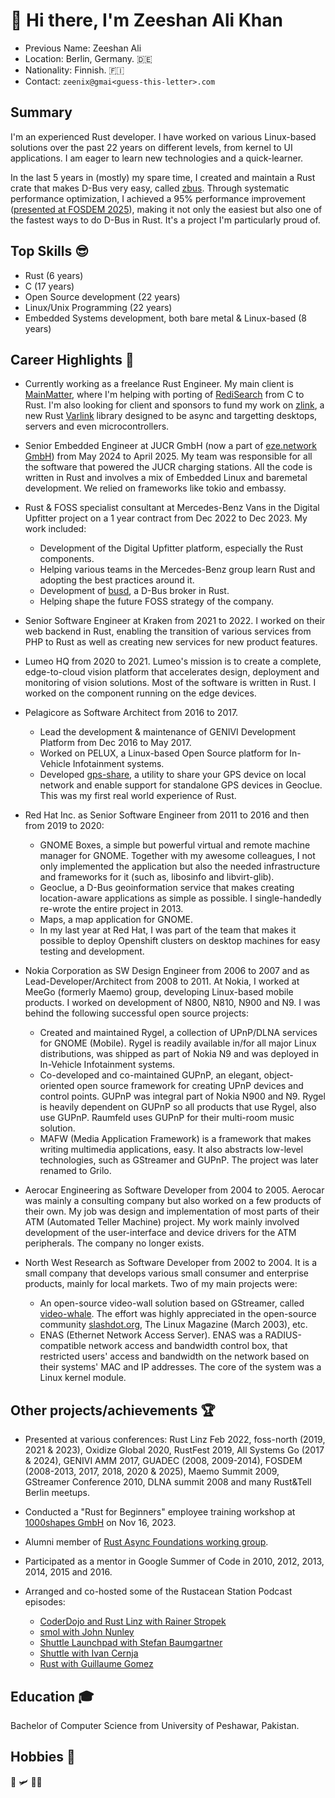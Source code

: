 # 👋 Hi there, I'm Zeeshan Ali Khan

* Previous Name: Zeeshan Ali
* Location: Berlin, Germany. 🇩🇪
* Nationality: Finnish. 🇫🇮
* Contact: `zeenix@gmai<guess-this-letter>.com`

## Summary

I'm an experienced Rust developer. I have worked on various Linux-based solutions over the past 22 years on different levels, from kernel to UI applications. I am eager to learn new technologies and a quick-learner.

In the last 5 years in (mostly) my spare time, I created and maintain a Rust crate that makes D-Bus very easy, called [zbus]. Through systematic performance optimization, I achieved a 95% performance improvement ([presented at FOSDEM 2025][fz25]), making it not only the easiest but also one of the fastest ways to do D-Bus in Rust. It's a project I'm particularly proud of.

## Top Skills 😎

* Rust (6 years)
* C (17 years)
* Open Source development (22 years)
* Linux/Unix Programming (22 years)
* Embedded Systems development, both bare metal & Linux-based (8 years)

## Career Highlights 🚀

* Currently working as a freelance Rust Engineer. My main client is [MainMatter], where I'm helping with porting of [RediSearch] from C to Rust. I'm also looking for client and sponsors to fund my work on [zlink], a new Rust [Varlink] library designed to be async and targetting desktops, servers and even microcontrollers.

* Senior Embedded Engineer at JUCR GmbH (now a part of [eze.network GmbH]) from May 2024 to April 2025. My team was responsible for all the software that powered the JUCR charging stations. All the code is written in Rust and involves a mix of Embedded Linux and baremetal development. We relied on frameworks like tokio and embassy.

* Rust & FOSS specialist consultant at Mercedes-Benz Vans in the Digital Upfitter project on a 1 year contract from Dec 2022 to Dec 2023. My work included:
  * Development of the Digital Upfitter platform, especially the Rust components.
  * Helping various teams in the Mercedes-Benz group learn Rust and adopting the best practices around it.
  * Development of [busd], a D-Bus broker in Rust.
  * Helping shape the future FOSS strategy of the company.

* Senior Software Engineer at Kraken from 2021 to 2022. I worked on their web backend in Rust, enabling the transition of various services from PHP to Rust as well as creating new services for new product features.

* Lumeo HQ from 2020 to 2021. Lumeo's mission is to create a complete, edge-to-cloud vision platform that accelerates design, deployment and monitoring of vision solutions. Most of the software is written in Rust. I worked on the component running on the edge devices.

* Pelagicore as Software Architect from 2016 to 2017.
  * Lead the development & maintenance of GENIVI Development Platform from Dec 2016 to May 2017.
  * Worked on PELUX, a Linux-based Open Source platform for In-Vehicle Infotainment systems.
  * Developed [gps-share], a utility to share your GPS device on local network and enable support for standalone GPS devices in Geoclue. This was my first real world experience of Rust.

* Red Hat Inc. as Senior Software Engineer from 2011 to 2016 and then from 2019 to 2020:
  * GNOME Boxes, a simple but powerful virtual and remote machine manager for GNOME. Together with my awesome colleagues, I not only implemented the application but also the needed infrastructure and frameworks for it (such as, libosinfo and libvirt-glib).
  * Geoclue, a D-Bus geoinformation service that makes creating location-aware applications as simple as possible. I single-handedly re-wrote the entire project in 2013.
  * Maps, a map application for GNOME.
  * In my last year at Red Hat, I was part of the team that makes it possible to deploy Openshift clusters on desktop machines for easy testing and development.

* Nokia Corporation as SW Design Engineer from 2006 to 2007 and as Lead-Developer/Architect from 2008 to 2011. At Nokia, I worked at MeeGo (formerly Maemo) group, developing Linux-based mobile products. I worked on development of N800, N810, N900 and N9. I was behind the following successful open source projects:
  * Created and maintained Rygel, a collection of UPnP/DLNA services for GNOME (Mobile). Rygel is readily available in/for all major Linux distributions, was shipped as part of Nokia N9 and was deployed in In-Vehicle Infotainment systems.
  * Co-developed and co-maintained GUPnP, an elegant, object-oriented open source framework for creating UPnP devices and control points. GUPnP was integral part of Nokia N900 and N9. Rygel is heavily dependent on GUPnP so all products that use Rygel, also use GUPnP. Raumfeld uses GUPnP for their multi-room music solution.
  * MAFW (Media Application Framework) is a framework that makes writing multimedia applications, easy. It also abstracts low-level technologies, such as GStreamer and GUPnP. The project was later renamed to Grilo.

* Aerocar Engineering as Software Developer from 2004 to 2005. Aerocar was mainly a consulting company but also worked on a few products of their own. My job was design and implementation of most parts of their ATM (Automated Teller Machine) project. My work mainly involved development of the user-interface and device drivers for the ATM peripherals. The company no longer exists.

* North West Research as Software Developer from 2002 to 2004. It is a small company that develops various small consumer and enterprise products, mainly for local markets. Two of my main projects were:
  * An open-source video-wall solution based on GStreamer, called [video-whale]. The effort was highly appreciated in the open-source community [slashdot.org], The Linux Magazine (March 2003), etc.
  * ENAS (Ethernet Network Access Server). ENAS was a RADIUS-compatible network access and bandwidth control box, that restricted users' access and bandwidth on the network based on their systems' MAC and IP addresses. The core of the system was a Linux kernel module.

## Other projects/achievements 🏆

* Presented at various conferences: Rust Linz Feb 2022, foss-north (2019, 2021 & 2023), Oxidize Global 2020, RustFest 2019, All Systems Go (2017 & 2024), GENIVI AMM 2017, GUADEC (2008, 2009-2014), FOSDEM (2008-2013, 2017, 2018, 2020 & 2025), Maemo Summit 2009, GStreamer Conference 2010, DLNA summit 2008 and many Rust&Tell Berlin meetups.

* Conducted a "Rust for Beginners" employee training workshop at [1000shapes GmbH] on Nov 16, 2023.

* Alumni member of [Rust Async Foundations working group][rafwg].

* Participated as a mentor in Google Summer of Code in 2010, 2012, 2013, 2014, 2015 and 2016.

* Arranged and co-hosted some of the Rustacean Station Podcast episodes:
  * [CoderDojo and Rust Linz with Rainer Stropek][rainer]
  * [smol with John Nunley][nunley]
  * [Shuttle Launchpad with Stefan Baumgartner][baumgartner]
  * [Shuttle with Ivan Cernja][cerna]
  * [Rust with Guillaume Gomez][imperio]

## Education 🎓

Bachelor of Computer Science from University of Peshawar, Pakistan.

## Hobbies 🎸

🚁 🛩 🖖🏼

[zbus]: https://github.com/dbus2/zbus/
[fz25]: https://fosdem.org/2025/schedule/event/fosdem-2025-4104-how-i-optimized-zbus-by-95-/
[MainMatter]: https://mainmatter.com/
[RediSearch]: https://redis.io/docs/stack/search/
[zlink]: https://github.com/zeenix/zlink
[Varlink]: https://varlink.org/
[eze.network GmbH]: https://eze.network/
[busd]: https://github.com/dbus2/busd
[gps-share]: https://github.com/zeenix/gps-share
[video-whale]: https://gstreamer.freedesktop.org/apps/videowhale.html
[slashdot.org]: https://hardware.slashdot.org/story/02/11/01/2324207/making-a-videowall
[rafwg]: https://www.rust-lang.org/governance/wgs/wg-async
[rainer]: https://rustacean-station.org/episode/rainer-stropek/
[nunley]: https://rustacean-station.org/episode/john-nunley/
[baumgartner]: https://rustacean-station.org/episode/stefan-baumgartner/
[cerna]: https://rustacean-station.org/episode/ivan-cernja/
[1000shapes GmbH]: https://1000shapes.com/en/
[imperio]: https://rustacean-station.org/episode/guillaume-gomez/
